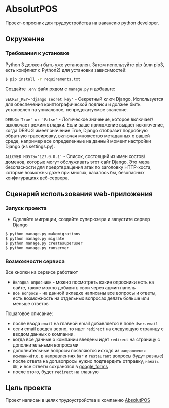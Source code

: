 # AbsolutPOS

Проект-опросник для трудоустройства на вакансию python developer.

## Окружение

### Требования к установке

Python 3 должен быть уже установлен. Затем используйте pip (или pip3, есть конфликт с Python2) для установки
зависимостей:

```bash
$ pip install -r requirements.txt
``` 

Создайте `.env` файл рядом с `manage.py` и добавьте:

`SECRET_KEY='django secret key'` - Секретный ключ Django. Используется для обеспечения криптографической подписи и
должен быть установлен на уникальное, непредсказуемое значение.

`DEBUG='True' or 'False'` - Логическое значение, которое включает/выключает режим отладки. Если ваше приложение выдает
исключение, когда DEBUG имеет значение True, Django отобразит подробную обратную трассировку, включая множество
метаданных о вашей среде, например все определенные на данный момент настройки Django (из settings.py).

`ALLOWED_HOSTS='127.0.0.1'` - Список, состоящий из имен хостов/доменов, которые могут обслуживать этот сайт Django. Это
мера безопасности для предотвращения атак по заголовку HTTP-хоста, которые возможны даже при многих, казалось бы,
безопасных конфигурациях веб-сервера.

## Сценарий использования web-приложения

### Запуск проекта

- Сделайте миграции, создайте суперюзера и запустите сервер Django

```bash
$ python manage.py makemigrations
$ python manage.py migrate
$ python manage.py createsuperuser
$ python manage.py runserver
```

### Возможности сервиса

Все кнопки на сервисе работают

- `Вкладка опросники` - можно посмотреть какие опросники есть на сайте, также можно добавить свои через админ панель
- `Все вопросы` - на данной вкладке написаны все вопросы и ответы, есть возможность на отдельных вопросах делать больше
  или меньше ответов

Пошаговое описание:

- после ввода `email` на главной email добавляется в поле `User.email`
- если email введен верно, то идет `redirect` на следующую страницу с вводом данных о компании.
- когда все данные о компании введены идет `redirect` на страницу с дополнительными вопросами
- дополнительные вопросы появляются исходя из `направления компании`(т.е. в направлениях `bar` и `restaurant` вопросы
  будут разные)
- после ответа на доп.вопросы нужно подтвердить отправку, `нажать ОК`, и все ответы сохранятся
  в [google_forms](https://docs.google.com/forms/d/e/1FAIpQLSeW9h5sClsw1B7Mkum_Q7P6R5ewcGs1K5oCU9cSuhykTC51MA/viewform)
- после этого, будет `redirect` на главную

## Цель проекта

Проект написан в целях трудоустройства в компанию [AbsolutPOS](https://www.absolut.ru/)
